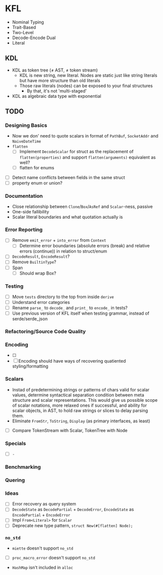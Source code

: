 # KFL

- Nominal Typing
- Trait-Based
- Two-Level
- Decode-Encode Dual
- Literal

## KDL

- KDL as token tree (≠ AST, ≠ token stream)
  - KDL is new string, new literal. Nodes are static just like string literals but have more structure than old literals
  - Those raw literals (nodes) can be exposed to your final structures
    - By that, it's not 'multi-staged'
- KDL as algebraic data type with exponential

## TODO

### Designing Basics

- Now we don' need to quote scalars in format of `PathBuf`, `SocketAddr` and `NaiveDateTime`
- `flatten`
  - [ ] Implement `DecodeScalar` for struct as the replacement of `flatten(properties)` and support `flatten(arguments)` equivalent as well?
  - [ ] flatten for enums
- [ ] Detect name conflicts between fields in the same struct
- [ ] property enum or union?

### Documentation

- Close relationship between `Clone`/`Box`/`AsRef` and `Scalar`-ness, passive
- One-side fallibility
- Scalar literal boundaries and what quotation actually is

### Error Reporting

- [ ] Remove `emit_error` + `into_error` from `Context`
  - [ ] Determine error boundaries (absolute errors (break) and relative errors (continue)) in relation to struct/enum
- [ ] `DecodeResult`, `EncodeResult`?
- [ ] Remove `BuiltinType`?
- [ ] Span
  - [ ] Should wrap Box<str>?

### Testing

- [ ] Move `tests` directory to the top from inside `derive`
- [ ] Understand error categories
- [ ] Rename `parse_` to `decode_` and `print_` to `encode_` in tests?
- [ ] Use previous version of KFL itself when testing grammar, instead of serde/serde_json

### Refactoring/Source Code Quality

### Encoding

- [ ] 
- [ ] Encoding should have ways of recovering quatiented styling/formatting

### Scalars

- Instad of predetermining strings or patterns of chars valid for scalar values, determine syntactical separation condition between meta structure and scalar representations. This would give us possible scope of scalar notations, more relaxed ones if successful, and ability for scalar objects, in AST, to hold raw strings or slices to delay parsing them.
- Eliminate `FromStr`, `ToString`, `Display` (as primary interfaces, as least)
- [ ] Compare TokenStream with Scalar, TokenTree with Node

### Specials

- [ ] `-`

### Benchmarking

### Quering

### Ideas

- [ ] Error recovery as query system 
- [ ] `DecodeState` as `DecodePartial` + `DecodeError`, `EncodeState` as `EncodePartial` + `EncodeError`
- [ ] Impl `From<Literal>` for `Scalar`
- [ ] Deprecate new type pattern, `struct New(#[flatten] Node);`

### `no_std`

- `miette` doesn't support `no_std`
- [ ] `proc_macro_error` doesn't support `no_std`
- `HashMap` isn't included in `alloc`
